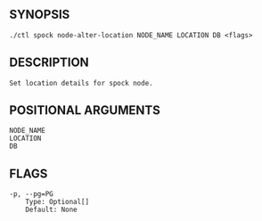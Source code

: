 ## SYNOPSIS
    ./ctl spock node-alter-location NODE_NAME LOCATION DB <flags>
 
## DESCRIPTION
    Set location details for spock node.
 
## POSITIONAL ARGUMENTS
    NODE_NAME
    LOCATION
    DB
 
## FLAGS
    -p, --pg=PG
        Type: Optional[]
        Default: None

